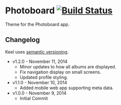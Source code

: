# Photoboard [![Build Status](https://travis-ci.org/cferdinandi/photoboard.svg)](https://travis-ci.org/cferdinandi/photoboard)

Theme for the Photoboard app.



## Changelog

Keel uses [semantic versioning](http://semver.org/).

* v1.2.0 - November 11, 2014
	* Minor updates to how all albums are displayed.
	* Fix navigation display on small screens.
	* Updated profile styling.
* v1.1.0 - November 10, 2014
	* Added mobile web app supporting meta data.
* v1.0.0 - November 9, 2014
	* Initial Commit